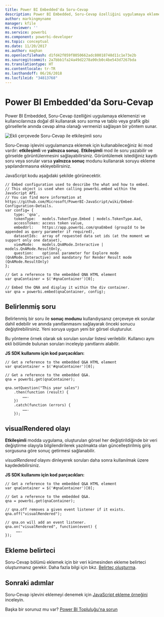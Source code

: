 ```yaml
---
title: Power BI Embedded'da Soru-Cevap
description: Power BI Embedded, Soru-Cevap özelliğini uygulamaya eklemenizi ve kullanıcılarınıza doğal dil kullanarak soru sorma olanağı vermenizi sağlayan bir yöntem sunar.
author: markingmyname
manager: kfile
ms.reviewer: ''
ms.service: powerbi
ms.component: powerbi-developer
ms.topic: conceptual
ms.date: 11/20/2017
ms.author: maghan
ms.openlocfilehash: d1fd42f059f8050662adc80018748d11c1e73e2b
ms.sourcegitcommit: 2a7bbb1fa24a49d2278a90cb0c4be543d7267bda
ms.translationtype: HT
ms.contentlocale: tr-TR
ms.lasthandoff: 06/26/2018
ms.locfileid: "34813768"
---
```

# <a name="qa-in-power-bi-embedded"></a>Power BI Embedded'da Soru-Cevap
Power BI Embedded, Soru-Cevap özelliğini uygulamaya eklemenizi ve kullanıcılarınıza doğal dil kullanarak soru sorma ve tablo veya grafik gibi görsellerle anında cevap alma olanağı vermenizi sağlayan bir yöntem sunar.

![Ekli çerçevede Soru-Cevap ile etkileşimli soru](media/qanda/embedded-qanda.gif)

Soru-Cevap işlevini uygulamanıza eklemek için kullanabileceğiniz iki mod vardır: **etkileşimli** ve **yalnızca sonuç**. **Etkileşimli** mod ile soru yazabilir ve görselde görüntülenmesini sağlayabilirsiniz. Görüntülemek istediğiniz kayıtlı soru veya sorular varsa **yalnızca sonuç** modunu kullanarak soruyu ekleme yapılandırmasına ekleyebilirsiniz.

JavaScript kodu aşağıdaki şekilde görünecektir.

```
// Embed configuration used to describe the what and how to embed.
// This object is used when calling powerbi.embed within the JavaScript API.
// You can find more information at https://github.com/Microsoft/PowerBI-JavaScript/wiki/Embed-Configuration-Details.
var config= {
    type: 'qna',
    tokenType:   models.TokenType.Embed | models.TokenType.Aad,
    accessToken: access token value,
    embedUrl:    https://app.powerbi.com/qnaEmbed (groupId to be appended as query parameter if required),
    datasetIds:  array of requested data set ids (at the moment we support only one dataset),
    viewMode:    models.QnAMode.Interactive | models.QnAMode.ResultOnly,
    question:    optional parameter for Explore mode (QnAMode.Interactive) and mandatory for Render Result mode (QnAMode.ResultOnly)
};

// Get a reference to the embedded QNA HTML element
var qnaContainer = $('#qnaContainer')[0];

// Embed the QNA and display it within the div container.
var qna = powerbi.embed(qnaContainer, config);
```

## <a name="set-question"></a>Belirlenmiş soru
Belirlenmiş bir soru ile **sonuç modunu** kullandıysanız çerçeveye ek sorular dahil edebilir ve anında yanıtlanmasını sağlayarak önceki sonucu değiştirebilirsiniz. Yeni soruya uygun yeni bir görsel oluşturulur.

Bu yönteme örnek olarak sık sorulan sorular listesi verilebilir. Kullanıcı aynı ekli bölümde bulunan soruları inceleyip yanıtlarını alabilir.

**JS SDK kullanımı için kod parçacıkları:**  

```        
// Get a reference to the embedded Q&A HTML element
var qnaContainer = $('#qnaContainer')[0];

// Get a reference to the embedded Q&A.
qna = powerbi.get(qnaContainer);

qna.setQuestion("This year sales")
    .then(function (result) {
        …….
    })
    .catch(function (errors) {
        …….
    });
```

## <a name="visual-rendered-event"></a>visualRendered olayı
**Etkileşimli** modda uygulama, oluşturulan görsel her değiştirildiğinde bir veri değiştirme olayıyla bilgilendirilerek yazılmakta olan güncelleştirilmiş giriş sorgusuna göre sonuç getirmesi sağlanabilir.

*visualRendered* olayını dinleyerek soruları daha sonra kullanılmak üzere kaydedebilirsiniz. 

**JS SDK kullanımı için kod parçacıkları:**  

```
// Get a reference to the embedded Q&A HTML element
var qnaContainer = $('#qnaContainer')[0];

// Get a reference to the embedded Q&A.
qna = powerbi.get(qnaContainer);

// qna.off removes a given event listener if it exists.
qna.off("visualRendered");

// qna.on will add an event listener.
qna.on("visualRendered", function(event) {
     …….
});
```

## <a name="embed-token"></a>Ekleme belirteci
Soru-Cevap bölümü eklemek için bir veri kümesinden ekleme belirteci oluşturmanız gerekir. Daha fazla bilgi için bkz. [Belirteç oluşturma](https://docs.microsoft.com/rest/api/power-bi/embedtoken).

## <a name="next-steps"></a>Sonraki adımlar
Soru-Cevap işlevini eklemeyi denemek için [JavaScript ekleme örneğini](https://microsoft.github.io/PowerBI-JavaScript/demo/) inceleyin.

Başka bir sorunuz mu var? [Power BI Topluluğu'na sorun](http://community.powerbi.com/)

